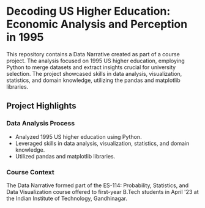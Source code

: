 # Decoding US Higher Education: Economic Analysis and Perception in 1995

This repository contains a Data Narrative created as part of a course project. The analysis focused on 1995 US higher education, employing Python to merge datasets and extract insights crucial for university selection. The project showcased skills in data analysis, visualization, statistics, and domain knowledge, utilizing the pandas and matplotlib libraries.

## Project Highlights

### Data Analysis Process
- Analyzed 1995 US higher education using Python.
- Leveraged skills in data analysis, visualization, statistics, and domain knowledge.
- Utilized pandas and matplotlib libraries.

### Course Context
The Data Narrative formed part of the ES-114: Probability, Statistics, and Data Visualization course offered to first-year B.Tech students in April '23 at the Indian Institute of Technology, Gandhinagar.

